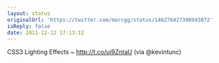 ```yaml
---
layout: status
originalUrl: 'https://twitter.com/marcgg/status/146276427396943872'
isReply: false
date: 2011-12-12 17:13:12
---
```


CSS3 Lighting Effects ~ http://t.co/ui9ZntaU (via @kevintunc)

